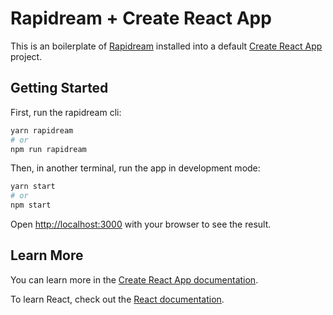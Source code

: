 # Rapidream + Create React App

This is an boilerplate of [Rapidream](https://rapidream.com) installed into a default [Create React App](https://github.com/facebook/create-react-app) project.

## Getting Started

First, run the rapidream cli:

```bash
yarn rapidream
# or
npm run rapidream
```

Then, in another terminal, run the app in development mode:

```bash
yarn start
# or
npm start
```

Open [http://localhost:3000](http://localhost:3000) with your browser to see the result.

## Learn More

You can learn more in the [Create React App documentation](https://facebook.github.io/create-react-app/docs/getting-started).

To learn React, check out the [React documentation](https://reactjs.org/).